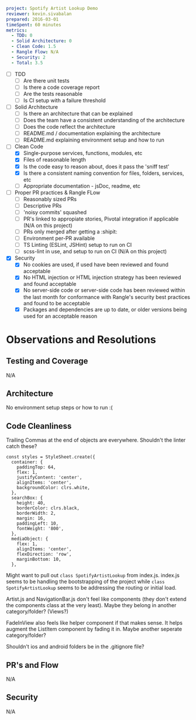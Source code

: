 ```yaml
project: Spotify Artist Lookup Demo
reviewer: kevin.sivabalan
prepared: 2016-03-01
timeSpent: 60 minutes
metrics:
  - TDD: 0
  - Solid Architecture: 0
  - Clean Code: 1.5
  - Rangle Flow: N/A
  - Security: 2
  - Total: 3.5
```

- [ ] TDD
  - [ ] Are there unit tests
  - [ ] Is there a code coverage report
  - [ ] Are the tests reasonable
  - [ ] Is CI setup with a failure threshold

- [ ] Solid Architecture
  - [ ] Is there an architecture that can be explained
  - [ ] Does the team have a consistent understanding of the architecture
  - [ ] Does the code reflect the architecture
  - [ ] README.md / documentation explaining the architecture
  - [ ] README.md explaining environment setup and how to run

- [ ] Clean Code
  - [x] Single-purpose services, functions, modules, etc
  - [x] Files of reasonable length
  - [x] Is the code easy to reason about, does it pass the 'sniff test'
  - [x] Is there a consistent naming convention for files, folders, services, etc
  - [ ] Appropriate documentation - jsDoc, readme, etc

- [ ] Proper PR practices & Rangle FLow
  - [ ] Reasonably sized PRs
  - [ ] Descriptive PRs
  - [ ] 'noisy commits' squashed
  - [ ] PR's linked to appropiate stories, Pivotal integration if applicable (N/A on this project)
  - [ ] PRs only merged after getting a :shipit:
  - [ ] Environment per-PR available
  - [ ] TS Linting (ESLint, JSHint) setup to run on CI
  - [ ] scss-lint in use, and setup to run on CI (N/A on this project)

- [x] Security
  - [x] No cookies are used, if used have been reviewed and found acceptable
  - [x] No HTML injection or HTML injection strategy has been reviewed and found acceptable
  - [x] No server-side code or server-side code has been reviewed within the last month for conformance with Rangle's security best practices and found to be acceptable
  - [x] Packages and dependencies are up to date, or older versions being used for an acceptable reason

# Observations and Resolutions

## Testing and Coverage
N/A

## Architecture
No environment setup steps or how to run :(

## Code Cleanliness
Trailing Commas at the end of objects are everywhere. Shouldn't the linter catch these?

```
const styles = StyleSheet.create({
  container: {
    paddingTop: 64,
    flex: 1,
    justifyContent: 'center',
    alignItems: 'center',
    backgroundColor: clrs.white,
  },
  searchBox: {
    height: 40,
    borderColor: clrs.black,
    borderWidth: 2,
    margin: 16,
    paddingLeft: 10,
    fontWeight: '800',
  },
  mediaObject: {
    flex: 1,
    alignItems: 'center',
    flexDirection: 'row',
    marginBottom: 10,
  },
```

Might want to pull out `class SpotifyArtistLookup` from index.js.
index.js seems to be handling the bootstrapping of the project while `class SpotifyArtistLookup` seems to be addressing the routing or initial load.

Artist.js and NavigationBar.js don't feel like components (they don't extend the components class at the very least). Maybe they belong in another category/folder? (Views?)

FadeInView also feels like helper component if that makes sense. It helps augment the ListItem component by fading it in. Maybe another seperate category/folder?

Shouldn't ios and android folders be in the .gitignore file?

## PR's and Flow
N/A
## Security
N/A
